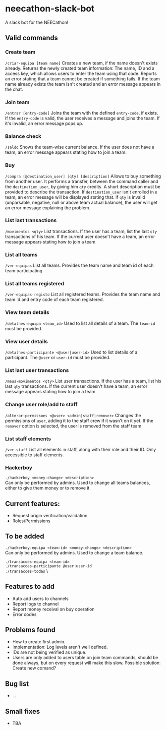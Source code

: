 # neecathon-slack-bot
A slack bot for the NEECathon!

## Valid commands
### Create team
`/criar-equipa [team name]`
Creates a new team, if the name doesn't exists already.  Returns the newly created team information: The name, ID and a access key, which allows users to enter the team using that code. Reports an error stating that a team cannot be created if something fails. If the team name already exists the team isn't created and an error message appears in the chat.
### Join team
`/entrar [entry-code]`
Joins the team with the defined `entry-code`, if exists. If the `entry-code` is valid, the user receives a message and joins the team. If it's invalid, an error message pops up.
### Balance check
`/saldo`
Shows the team-wise current balance. If the user does not have a team, an error message appears stating how to join a team.
### Buy
`/compra [@destination_user] [qty] [description]`
Allows to buy something from another user. It performs a transfer, between the command caller and the `destination_user`, by giving him `qty` credits. A short description must be provided to describe the transaction. If `destination_user` isn't enrolled in a team, an error message will be displayed stating that. If `qty` is invalid (unparsable, negative, null or above team actual balance), the user will get an error message explaining the problem.
### List last transactions
`/movimentos <qty>`
List transactions. If the user has a team, list the last `qty` transactions of his team. If the current user doesn't have a team, an error message appears stating how to join a team.
### List all teams
`/ver-equipas`
List all teams. Provides the team name and team id of each team participating.
### List all teams registered
`/ver-equipas-registo`
List all registered teams. Provides the team name and team id and entry code of each team registered.
### View team details
`/detalhes-equipa <team_id>`
Used to list all details of a team. The `team-id` must be provided.
### View user details
`/detalhes-participante <@user|user-id>`
Used to list details of a participant. The `@user` or `user-id` must be provided.
### List last user transactions
`/meus-movimentos <qty>`
List user transactions. If the user has a team, list his last `qty` transactions. If the current user doesn't have a team, an error message appears stating how to join a team.
### Change user role/add to staff
`/alterar-permissoes <@user> <admin|staff|remover>`
Changes the permissions of `user`, adding it to the staff crew if it wasn't on it yet. If the `remover` option is selected, the user is removed from the staff team.
### List staff elements
`/ver-staff`
List all elements in staff, along with their role and their ID. Only accessible to staff elements.
### Hackerboy
```./hackerboy <money-change> <description>``` \
Can only be performed by admins. Used to change all teams balances, either to give them money or to remove it.

## Current features:
- Request origin verification/validation
- Roles/Permissions

## To be added
```./hackerboy-equipa <team-id> <money-change> <description>``` \
Can only be performed by admins. Used to change a team balance.

```./transacoes-equipa <team-id>``` \
```./transacoes-participante @user|user-id``` \
```./transacoes-todas``` \

## Features to add
- Auto add users to channels
- Report logs to channel
- Report money receival on buy operation
- Error codes

## Problems found
- How to create first admin.
- Implementation: Log levels aren't well defined.
- IDs are not being verified as unique.
- Users are only added to users table on join team commands, should be done always, but on every request will make this slow.
Possible solution: Create new comand?

## Bug list
- ...

## Small fixes
- TBA